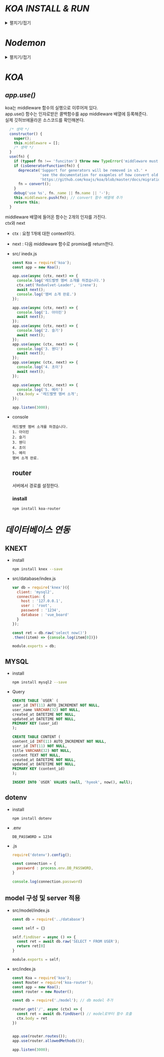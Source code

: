 # *KOA INSTALL & RUN*
<details>
<summary>펼치기/접기</summary>
<br>
- KOA 설치
  ```bash
  npm install koa
  ```

- src/index.js
  ```javascript
    const Koa = require('koa');
    const app = new Koa();

    app.use(async ctx => {
      ctx.body = 'Hello World';
    });

    app.listen(3000);
  ```
- 서버 실행
  ```bash
  node src
  ```
  위 명령을 통해 src에 존재하는 index.js 파일을 node runtime 환경위에서 실행시킨다.

- 서버 종료
  ```bash
  ctrl c
  ```
</details>

# *Nodemon*  
<details>
<summary>펼치기/접기</summary>
<br>
서버를 수정하고 저장 할 때 마다 변경 사항을 확인하기 위해서는 서버를 재시작 해야한다.  
그때마다 node src, ctrl c 명령어를 통해 끄고 키고를 계속 하는것이 번거롭기 때문에 이를 편하게 실시간으로 관리해주는 라이브러리이다.

## 설치 및 실행

- install
  ```
  npm install -g nodemon
  ```
- run
  ```
  nodemon --watch src/ src
  ```

## npm script 실행 등록

- package.json파일 추가
  ```bash
  npm init
  ```
  (특정 설정이 없다면 엔터를 계속 눌러준다.)


- package.json
  ```json
  "scripts": {
    /* 생략 */
    "start": "nodemon --watch src/ src" // 추가
    /* 생략 */
  },
  ```
- start 명령 (run 생략 가능)
  ```
  npm run start
  ```
</details>

# *KOA*

## *app.use()*
koa는 middleware 함수의 실행으로 이루어져 있다.  
app.use() 함수는 인자로받은 콜백함수를 app middleware 배열에 등록해준다.  
실제 깃허브에올라온 소스코드를 확인해본다.

```js
  /* 생략 */
  constructor() {
    super();
    this.middleware = [];
    /* 생략 */
  }
  use(fn) {
    if (typeof fn !== 'funciton') throw new TypeError('middleware must be a function!');
    if (isGeneratorFunction(fn)) {
      deprecate('Support for generators will be removed in v3.' + 
                'see the documentation for exapmles of how convert old middleware' +
                'https://github.com/koajs/koa/blob/master/docs/migration.md');
      fn = convert();
    }
    debug('use %s', fn._name || fn.name || '-');
    this.middleware.push(fn); // convert 함수 배열에 추가
    return this;
  }
```

middleware 배열에 들어온 함수는 2개의 인자를 가진다.  
ctx와 next

- ctx : 요청 1개에 대한 context이다.
- next : 다음 middleware 함수로 promise를 return한다.

- src/ inedx.js
  ```javascript
  const Koa = require('koa');
  const app = new Koa();

  app.use(async (ctx, next) => {
    console.log('레드벨벳 멤버 소개를 하겠습니다.')
    ctx.set('Redvelvet-Leader', 'irene');
    await next();
    console.log('멤버 소개 완료.')
  });

  app.use(async (ctx, next) => {
    console.log('1. 아이린')
    await next();
  });
  app.use(async (ctx, next) => {
    console.log('2. 슬기')
    await next();
  });
  app.use(async (ctx, next) => {
    console.log('3. 웬디')
    await next();
  });
  app.use(async (ctx, next) => {
    console.log('4. 초이')
    await next();
  });

  app.use(async (ctx, next) => {
    console.log('5. 예리')
    ctx.body = '레드벨벳 멤버 소개';
  });

  app.listen(3000);
  ```
- console
  ```text/plain
  레드벨벳 멤버 소개를 하겠습니다.
  1. 아이린
  2. 슬기
  3. 웬디
  4. 초이
  5. 예리
  멤버 소개 완료.
  ```

  ## router
  서버에서 경로를 설정한다.

  ### install
  ```bash
  npm install koa-router
  ```

# *데이터베이스 연동*

## KNEXT 
- install
  ```bash
  npm install knex --save
  ```

- src/database/index.js
  ```javascript
  var db = require('knex')({
    client: 'mysql2',
    connection: {
      host : '127.0.0.1',
      user : 'root',
      password : '1234',
      database : 'vue_board'
    }
  });

  const ret = db.raw('select now()')
  .then((item) => {console.log(item[0])})

  module.exports = db;
  ```

## MYSQL
- install
  ```bash
  npm install mysql2 --save
  ```

- Query
  ```SQL
  CREATE TABLE `USER` (
  user_id INT(11) AUTO_INCREMENT NOT NULL,
  user_name VARCHAR(32) NOT NULL,
  created_at DATETIME NOT NULL,
  updated_at DATETIME NOT NULL,
  PRIMARY KEY (user_id)
  );

  CREATE TABLE CONTENT (
  content_id INT(11) AUTO_INCREMENT NOT NULL,
  user_id INT(11) NOT NULL,
  title VARCHAR(32) NOT NULL,
  content TEXT NOT NULL,
  created_at DATETIME NOT NULL,
  updated_at DATETIME NOT NULL,
  PRIMARY KEY (content_id)
  );

  INSERT INTO `USER` VALUES (null, 'hyeok', now(), null);
  ```

## dotenv

- install
  ```bash
  npm install dotenv
  ```
- .env
  ```env
  DB_PASSWORD = 1234
  ```

- .js
  ```javascript
  require('dotenv').config();

  const connection = {
    password : process.env.DB_PASSWORD,
  }

  console.log(connection.password)
  ```

## model 구성 및 server 적용

  - src/model/index.js
    ```javascript
    const db = require('../database')

    const self = {}

    self.findUser = async () => {
      const ret = await db.raw('SELECT * FROM USER');
      return ret[0]
    }

    module.exports = self;
    ```
  - src/index.js
    ```javascript
    const Koa = require('koa');
    const Router = require('koa-router');
    const app = new Koa();
    const router = new Router();

    const db = require('./model'); // db model 추가

    router.get('/', async (ctx) => {
      const ret = await db.findUser() // model로부터 함수 호출
      ctx.body = ret
    })


    app.use(router.routes());
    app.use(router.allowedMethods());

    app.listen(3000);
    ```





